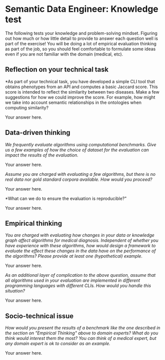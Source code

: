 # Semantic Data Engineer: Knowledge test

The following tests your knowledge and problem-solving mindset. Figuring out how much or how little detail to provide to answer each question well is part of the exercise! You will be doing a lot of empirical evaluation thinking as part of the job, so you should feel comfortable to formulate some ideas even if you are not familiar with the domain (medical, etc).

## Reflection on your technical task

*As part of your technical task, you have developed a simple CLI tool that obtains phenotypes from an API and computes a basic Jaccard score. This score is intended to reflect the similarity between two diseases. Make a few suggestions for how we could improve the score. For example, how might we take into account semantic relationships in the ontologies when computing similarity?

Your answer here.

## Data-driven thinking

*We frequently evaluate algorithms using computational benchmarks. Give us a few examples of how the choice of dataset for the evaluation can impact the results of the evaluation.*

Your answer here.

*Assume you are charged with evaluating a few algorithms, but there is no real data nor gold standard corpora available. How would you proceed?*

Your answer here.

*What can we do to ensure the evaluation is reproducible?"

Your answer here.

## Empirical thinking

*You are charged with evaluating how changes in your data or knowledge graph affect algorithms for medical diagnosis. Independent of whether you have experience with these algorithms, how would design a framework to evaluate the effect these changes in the data have on the performance of the algorithms? Please provide at least one (hypothetical) example.*

Your answer here.

*As an additional layer of complication to the above question, assume that all algorithms used in your evaluation are implemented in different programming languages with different CLIs. How would you handle this situation?*

Your answer here.

## Socio-technical issue

*How would you present the results of a benchmark like the one described in the section on "Empirical Thinking" above to domain experts? What do you think would interest them the most? You can think of a medical expert, but any domain expert is ok to consider as an example.*

Your answer here.
